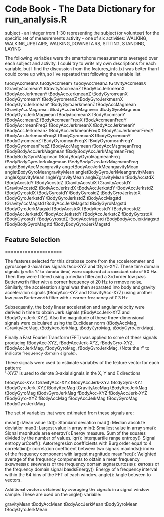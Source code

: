 # Code Book - The Data Dictionary for run_analysis.R

subject - an integer from 1-30 representing the subject (or volunteer) for the specific set of measurements
activity - one of six activities: WALKING, WALKING_UPSTAIRS, WALKING_DOWNSTAIRS, SITTING, STANDING, LAYING

The following variables were the smartphone measurements averaged over each subject and activity. I could try to write my own descriptions for each variable, but I find the discussion from the features_info.txt was better than I could come up with, so I've repeated that following the variable list

tBodyAccmeanX 
tBodyAccmeanY 
tBodyAccmeanZ 
tGravityAccmeanX 
tGravityAccmeanY 
tGravityAccmeanZ 
tBodyAccJerkmeanX 
tBodyAccJerkmeanY 
tBodyAccJerkmeanZ 
tBodyGyromeanX
tBodyGyromeanY 
tBodyGyromeanZ
tBodyGyroJerkmeanX
tBodyGyroJerkmeanY
tBodyGyroJerkmeanZ
tBodyAccMagmean
tGravityAccMagmean
tBodyAccJerkMagmean
tBodyGyroMagmean
tBodyGyroJerkMagmean
fBodyAccmeanX
fBodyAccmeanY
fBodyAccmeanZ
fBodyAccmeanFreqX
fBodyAccmeanFreqY
fBodyAccmeanFreqZ
fBodyAccJerkmeanX
fBodyAccJerkmeanY
fBodyAccJerkmeanZ
fBodyAccJerkmeanFreqX
fBodyAccJerkmeanFreqY
fBodyAccJerkmeanFreqZ
fBodyGyromeanX
fBodyGyromeanY
fBodyGyromeanZ
fBodyGyromeanFreqX
fBodyGyromeanFreqY
fBodyGyromeanFreqZ
fBodyAccMagmean
fBodyAccMagmeanFreq
fBodyBodyAccJerkMagmean
fBodyBodyAccJerkMagmeanFreq
fBodyBodyGyroMagmean
fBodyBodyGyroMagmeanFreq
fBodyBodyGyroJerkMagmean
fBodyBodyGyroJerkMagmeanFreq
angletBodyAccMeangravity
angletBodyAccJerkMeangravityMean
angletBodyGyroMeangravityMean
angletBodyGyroJerkMeangravityMean
angleXgravityMean
angleYgravityMean
angleZgravityMean
tBodyAccstdX
tBodyAccstdY
tBodyAccstdZ
tGravityAccstdX
tGravityAccstdY
tGravityAccstdZ
tBodyAccJerkstdX
tBodyAccJerkstdY
tBodyAccJerkstdZ 
tBodyGyrostdX 
tBodyGyrostdY 
tBodyGyrostdZ 
tBodyGyroJerkstdX
tBodyGyroJerkstdY
tBodyGyroJerkstdZ
tBodyAccMagstd
tGravityAccMagstd 
tBodyAccJerkMagstd 
tBodyGyroMagstd 
tBodyGyroJerkMagstd
fBodyAccstdX
fBodyAccstdY
fBodyAccstdZ
fBodyAccJerkstdX
fBodyAccJerkstdY
fBodyAccJerkstdZ
fBodyGyrostdX
fBodyGyrostdY
fBodyGyrostdZ
fBodyAccMagstd
fBodyBodyAccJerkMagstd
fBodyBodyGyroMagstd
fBodyBodyGyroJerkMagstd

## Feature Selection 
====================

The features selected for this database come from the accelerometer and gyroscope 3-axial raw signals tAcc-XYZ and tGyro-XYZ. These time domain signals (prefix 't' to denote time) were captured at a constant rate of 50 Hz. Then they were filtered using a median filter and a 3rd order low pass Butterworth filter with a corner frequency of 20 Hz to remove noise. Similarly, the acceleration signal was then separated into body and gravity acceleration signals (tBodyAcc-XYZ and tGravityAcc-XYZ) using another low pass Butterworth filter with a corner frequency of 0.3 Hz. 

Subsequently, the body linear acceleration and angular velocity were derived in time to obtain Jerk signals (tBodyAccJerk-XYZ and tBodyGyroJerk-XYZ). Also the magnitude of these three-dimensional signals were calculated using the Euclidean norm (tBodyAccMag, tGravityAccMag, tBodyAccJerkMag, tBodyGyroMag, tBodyGyroJerkMag). 

Finally a Fast Fourier Transform (FFT) was applied to some of these signals producing fBodyAcc-XYZ, fBodyAccJerk-XYZ, fBodyGyro-XYZ, fBodyAccJerkMag, fBodyGyroMag, fBodyGyroJerkMag. (Note the 'f' to indicate frequency domain signals). 

These signals were used to estimate variables of the feature vector for each pattern:  
'-XYZ' is used to denote 3-axial signals in the X, Y and Z directions.

tBodyAcc-XYZ
tGravityAcc-XYZ
tBodyAccJerk-XYZ
tBodyGyro-XYZ
tBodyGyroJerk-XYZ
tBodyAccMag
tGravityAccMag
tBodyAccJerkMag
tBodyGyroMag
tBodyGyroJerkMag
fBodyAcc-XYZ
fBodyAccJerk-XYZ
fBodyGyro-XYZ
fBodyAccMag
fBodyAccJerkMag
fBodyGyroMag
fBodyGyroJerkMag

The set of variables that were estimated from these signals are: 

mean(): Mean value
std(): Standard deviation
mad(): Median absolute deviation 
max(): Largest value in array
min(): Smallest value in array
sma(): Signal magnitude area
energy(): Energy measure. Sum of the squares divided by the number of values. 
iqr(): Interquartile range 
entropy(): Signal entropy
arCoeff(): Autorregresion coefficients with Burg order equal to 4
correlation(): correlation coefficient between two signals
maxInds(): index of the frequency component with largest magnitude
meanFreq(): Weighted average of the frequency components to obtain a mean frequency
skewness(): skewness of the frequency domain signal 
kurtosis(): kurtosis of the frequency domain signal 
bandsEnergy(): Energy of a frequency interval within the 64 bins of the FFT of each window.
angle(): Angle between to vectors.

Additional vectors obtained by averaging the signals in a signal window sample. These are used on the angle() variable:

gravityMean
tBodyAccMean
tBodyAccJerkMean
tBodyGyroMean
tBodyGyroJerkMean
